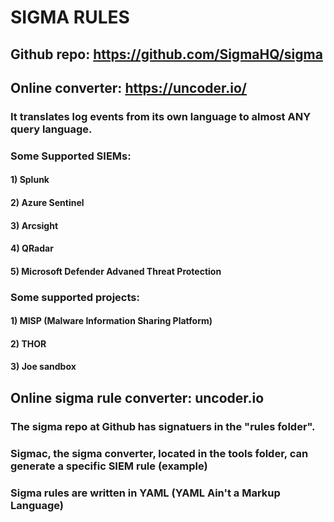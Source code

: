# SIGMA RULES

## Github repo: https://github.com/SigmaHQ/sigma

## Online converter: https://uncoder.io/

### It translates log events from its own language to almost ANY query language.

### Some Supported SIEMs:

#### 1) Splunk

#### 2) Azure Sentinel

#### 3) Arcsight

#### 4) QRadar

#### 5) Microsoft Defender Advaned Threat Protection

### Some supported projects:

#### 1) MISP (Malware Information Sharing Platform)

#### 2) THOR 

#### 3) Joe sandbox

## Online sigma rule converter: uncoder.io

### The sigma repo at Github has signatuers in the "rules folder".

### Sigmac, the sigma converter, located in the tools folder, can generate a specific SIEM rule (example)

### Sigma rules are written in YAML (YAML Ain't a Markup Language)
